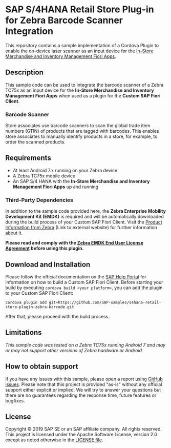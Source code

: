 # SAP S/4HANA Retail Store Plug-in for Zebra Barcode Scanner Integration

This repository contains a sample implementation of a Cordova Plugin to enable the on-device laser scanner as an input device for the [In-Store Merchandise and Inventory Management Fiori Apps](https://help.sap.com/viewer/9905622a5c1f49ba84e9076fc83a9c2c/latest/en-US/4018b657ace85b3be10000000a4450e5.html).

## Description

This sample code can be used to integrate the barcode scanner of a Zebra TC75x as an input device for the **In-Store Merchandise and Inventory Management Fiori Apps** when used as a plugin for the **Custom SAP Fiori Client**.

### Barcode Scanner

Store associates use barcode scanners to scan the global trade item numbers (GTIN) of products that are tagged with barcodes. This enables store associates to manually identify products in a store, for example, to order the scanned products.

## Requirements

- At least Android 7.x running on your Zebra device
- A Zebra TC75x mobile device
- An SAP S/4 HANA with the **In-Store Merchandise and Inventory Management Fiori Apps** up and running

### Third-Party Dependencies

In addition to the sample code provided here, the **Zebra Enterprise Mobility Development Kit (EMDK)** is required and will be automatically downloaded during the build process of your Custom SAP Fiori Client. Visit the [Product Information from Zebra](https://www.zebra.com/us/en/products/software/mobile-computers/mobile-app-utilities/emdk-for-android.html) (Link to external website) for further information about it.

**Please read and comply with the [Zebra EMDK End User License Agreement](https://techdocs.zebra.com/emdk-for-android/EULA/) before using this plugin.**

## Download and Installation

Please follow the official documentation on the [SAP Help Portal](https://help.sap.com/viewer/e2ed9b4f3edb4391a7a89b1af84d9606/latest/en-US/fc001ea645814b6d986669da2879ab58.html) for information on how to build a Custom SAP Fiori Client. Before starting your build by executing `cordova build <your platform>`, you can add the plugin to your Custom SAP Fiori Client:

```cordova plugin add git+https://github.com/SAP-samples/s4hana-retail-store-plugin-zebra-barcode.git```

After that, please proceed with the build process.

## Limitations

*This sample code was tested on a Zebra TC75x running Android 7 and may or may not support other versions of Zebra hardware or Android.*

## How to obtain support

If you have any issues with this sample, please open a report using [GitHub issues](https://github.com/SAP-samples/s4hana-retail-store-plugin-zebra-barcode/issues). Please note that this project is provided "as-is" without any official support either explicit or implied. We will try to answer your questions but there are no guarantees regarding the response time, future features or bugfixes.

## License

Copyright © 2019 SAP SE or an SAP affiliate company. All rights reserved. This project is licensed under the Apache Software License, version 2.0 except as noted otherwise in the [LICENSE file](LICENSE).
